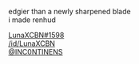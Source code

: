 edgier than a newly sharpened blade<br />
i made renhud<br />

[LunaXCBN#1598](https://discord.gg/jcevymcSh6)<br />
[/id/LunaXCBN](https://steamcommunity.com/id/LunaXCBN/)<br />
[@INC0NTINENS](https://twitter.com/INC0NTINENS)
